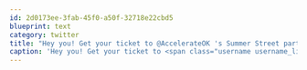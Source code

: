 ```yaml
---
id: 2d0173ee-3fab-45f0-a50f-32718e22cbd5
blueprint: text
category: twitter
title: "Hey you! Get your ticket to @AccelerateOK 's Summer Street party before they're all gone! ow.ly/bz6oy"
caption: 'Hey you! Get your ticket to <span class="username username_linked">@<a href="https://twitter.com/AccelerateOK" title="Accelerate Okanagan">AccelerateOK</a></span> ''s Summer Street party before they''re all gone! <a href="http://ow.ly/bz6oy" title="http://ow.ly/bz6oy" class="link link_untco">ow.ly/bz6oy</a>'
---
```

